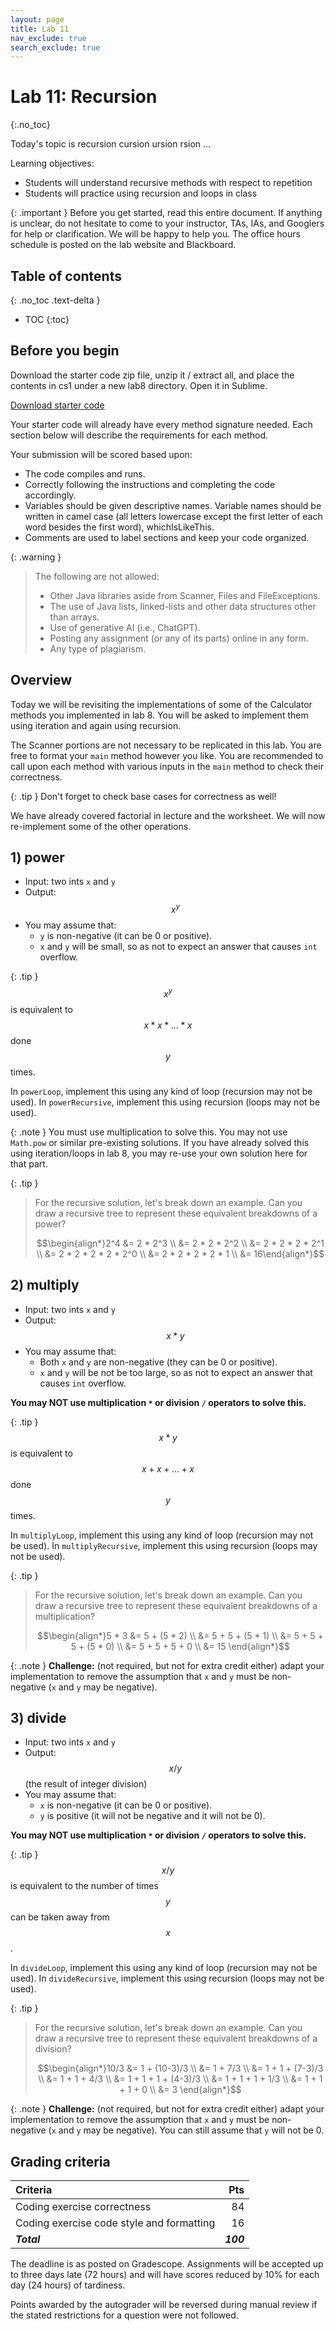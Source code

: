 ```yaml
---
layout: page
title: Lab 11
nav_exclude: true
search_exclude: true
---
```


# Lab 11: Recursion
{:.no_toc}

Today's topic is recursion cursion ursion rsion ...

Learning objectives:
- Students will understand recursive methods with respect to repetition
- Students will practice using recursion and loops in class

{: .important }
Before you get started, read this entire document. If anything is unclear, do not
hesitate to come to your instructor, TAs, IAs, and Googlers for help or clarification. We will be happy to help
you. The office hours schedule is posted on the lab website and Blackboard.

## Table of contents
{: .no_toc .text-delta }

- TOC
{:toc}

## Before you begin

Download the starter code zip file, unzip it / extract all, and place the contents in cs1 under a new lab8 directory. Open it in Sublime.

<a href="https://github.com/UTEP-CS-1/website/raw/main{{page.url|relative_url}}../lab11_starter.zip" class="btn btn-green">Download starter code</a>

Your starter code will already have every method signature needed. Each section below will describe the requirements for each method.


Your submission will be scored based upon:
- The code compiles and runs.
- Correctly following the instructions and completing the code accordingly.
- Variables should be given descriptive names. Variable names should be written in camel case (all letters lowercase except the first letter of each word besides the first word), whichIsLikeThis.
- Comments are used to label sections and keep your code organized.

{: .warning }
> The following are not allowed:
> - Other Java libraries aside from Scanner, Files and FileExceptions.
> - The use of Java lists, linked-lists and other data structures other than arrays.
> - Use of generative AI (i.e., ChatGPT).
> - Posting any assignment (or any of its parts) online in any form.
> - Any type of plagiarism. 

## Overview

Today we will be revisiting the implementations of some of the Calculator methods you implemented in lab 8. You will be asked to implement them using iteration and again using recursion.

The Scanner portions are not necessary to be replicated in this lab. You are free to format your `main` method however you like. You are recommended to call upon each method with various inputs in the `main` method to check their correctness.

{: .tip }
Don't forget to check base cases for correctness as well!

We have already covered factorial in lecture and the worksheet. We will now re-implement some of the other operations.

## 1) power

- Input: two ints `x` and `y`
- Output: $$x^y$$
- You may assume that:
	- `y` is non-negative (it can be 0 or positive).
	- `x` and `y` will be small, so as not to expect an answer that causes `int` overflow.

{: .tip }
$$x^y$$ is equivalent to $$x*x*...*x$$ done $$y$$ times.

In `powerLoop`, implement this using any kind of loop (recursion may not be used).
In `powerRecursive`, implement this using recursion (loops may not be used).

{: .note }
You must use multiplication to solve this. You may not use `Math.pow` or similar pre-existing solutions. If you have already solved this using iteration/loops in lab 8, you may re-use your own solution here for that part.

{: .tip }
> For the recursive solution, let's break down an example. Can you draw a recursive tree to represent these equivalent breakdowns of a power?
>
> $$\begin{align*}2^4 &= 2 * 2^3 \\ &= 2 * 2 * 2^2 \\ &= 2 * 2 * 2 * 2^1 \\ &= 2 * 2 * 2 * 2 * 2^0 \\ &= 2 * 2 * 2 * 2 * 1 \\ &= 16\end{align*}$$


## 2) multiply

- Input: two ints `x` and `y`
- Output: $$x*y$$
- You may assume that:
	- Both `x` and `y` are non-negative (they can be 0 or positive).
	- `x` and `y` will be not be too large, so as not to expect an answer that causes `int` overflow.

**You may NOT use multiplication `*` or division `/` operators to solve this.**

{: .tip }
$$x*y$$ is equivalent to $$x+x+...+x$$ done $$y$$ times.

In `multiplyLoop`, implement this using any kind of loop (recursion may not be used).
In `multiplyRecursive`, implement this using recursion (loops may not be used).

{: .tip }
> For the recursive solution, let's break down an example. Can you draw a recursive tree to represent these equivalent breakdowns of a multiplication?
>
> $$\begin{align*}5 * 3 &= 5 + (5 * 2) \\ &= 5 + 5 + (5 * 1) \\ &= 5 + 5 + 5 + (5 * 0) \\ &= 5 + 5 + 5 + 0 \\ &= 15 \end{align*}$$

{: .note }
**Challenge:** (not required, but not for extra credit either) adapt your implementation to remove the assumption that `x` and `y` must be non-negative (`x` and `y` may be negative).

## 3) divide

- Input: two ints `x` and `y`
- Output: $$x/y$$ (the result of integer division)
- You may assume that:
	- `x` is non-negative (it can be 0 or positive).
	- `y` is positive (it will not be negative and it will not be 0).

**You may NOT use multiplication `*` or division `/` operators to solve this.**

{: .tip }
$$x/y$$ is equivalent to the number of times $$y$$ can be taken away from $$x$$.

In `divideLoop`, implement this using any kind of loop (recursion may not be used).
In `divideRecursive`, implement this using recursion (loops may not be used).

{: .tip }
> For the recursive solution, let's break down an example. Can you draw a recursive tree to represent these equivalent breakdowns of a division?
>
> $$\begin{align*}10/3 &= 1 + (10-3)/3 \\ &= 1 + 7/3 \\ &= 1 + 1 + (7-3)/3 \\ &= 1 + 1 + 4/3 \\ &= 1 + 1 + 1 + (4-3)/3 \\ &= 1 + 1 + 1 + 1/3 \\ &= 1 + 1 + 1 + 0 \\ &= 3 \end{align*}$$

{: .note }
**Challenge:** (not required, but not for extra credit either) adapt your implementation to remove the assumption that `x` and `y` must be non-negative (`x` and `y` may be negative). You can still assume that `y` will not be 0.


## Grading criteria

| **Criteria**                             |   **Pts** |
|:-----------------------------------------|----------:|
| Coding exercise correctness              |        84 |
| Coding exercise code style and formatting|        16 |
| **_Total_**                              | **_100_** |

The deadline is as posted on Gradescope.
Assignments will be accepted up to three days late (72 hours) and will have scores reduced by 10% for each day (24 hours) of tardiness.

Points awarded by the autograder will be reversed during manual review if the stated restrictions for a question were not followed.